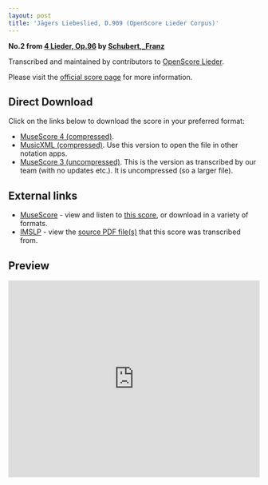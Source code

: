 ```yaml
---
layout: post
title: 'Jägers Liebeslied, D.909 (OpenScore Lieder Corpus)'
---
```


__No.2 from [4 Lieder, Op.96](https://fourscoreandmore.org/OpenScore/Schubert%2C_Franz/4_Lieder%2C_Op.96/) by [Schubert,_Franz](https://fourscoreandmore.org/OpenScore/Schubert%2C_Franz)__

Transcribed and maintained by contributors to [OpenScore Lieder].

Please visit the [official score page] for more information.

[official score page]: https://musescore.com/openscore-lieder-corpus/scores/6486395
[OpenScore Lieder]: https://musescore.com/openscore-lieder-corpus

## Direct Download

Click on the links below to download the score in your preferred format:
- [MuseScore 4 (compressed)](https://fourscoreandmore.org/OpenScore/Schubert%2C_Franz/4_Lieder%2C_Op.96/2_J%C3%A4gers_Liebeslied%2C_D.909.mscz).
- [MusicXML (compressed)](https://fourscoreandmore.org/OpenScore/Schubert%2C_Franz/4_Lieder%2C_Op.96/2_J%C3%A4gers_Liebeslied%2C_D.909.mxl). Use this version to open the file in other notation apps.
- [MuseScore 3 (uncompressed)](https://raw.githubusercontent.com/OpenScore/Lieder/refs/heads/main/scores/Schubert%2C_Franz/4_Lieder%2C_Op.96/2_J%C3%A4gers_Liebeslied%2C_D.909/lc6486395.mscx). This is the version as transcribed by our team (with no updates etc.). It is uncompressed (so a larger file).

## External links

- [MuseScore] - view and listen to [this score][MuseScore], or download in a variety of formats.
- [IMSLP] - view the [source PDF file(s)][IMSLP] that this score was transcribed from.

[MuseScore]: https://musescore.com/score/6486395
[IMSLP]: https://imslp.org/wiki/Special:ReverseLookup/12778

## Preview

<iframe width="100%" height="394" src="https://musescore.com/openscore-lieder-corpus/scores/6486395/embed" frameborder="0" allowfullscreen allow="autoplay; fullscreen"></iframe>
